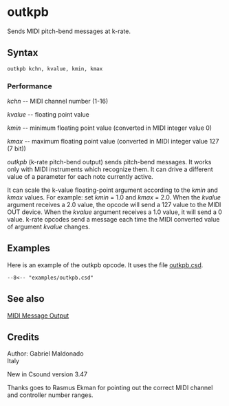 <!--
id:outkpb
category:Real-time MIDI:Output
-->
# outkpb
Sends MIDI pitch-bend messages at k-rate.

## Syntax
``` csound-orc
outkpb kchn, kvalue, kmin, kmax
```

### Performance

_kchn_ -- MIDI channel number (1-16)

_kvalue_ -- floating point value

_kmin_ -- minimum floating point value (converted in MIDI integer value 0)

_kmax_ -- maximum floating point value (converted in MIDI integer value 127 (7 bit))

_outkpb_ (k-rate pitch-bend output) sends pitch-bend messages. It works only with MIDI instruments which recognize them. It can drive a different value of a parameter for each note currently active.

It can scale the k-value floating-point argument according to the _kmin_ and _kmax_ values. For example: set _kmin_ = 1.0 and _kmax_ = 2.0.
When the _kvalue_ argument receives a 2.0 value, the opcode will send a 127 value to the MIDI OUT device. When the _kvalue_ argument receives a 1.0 value, it will send a 0 value. k-rate opcodes send a message each time the MIDI converted value of argument _kvalue_ changes.

## Examples

Here is an example of the outkpb opcode. It uses the file [outkpb.csd](../../examples/outkpb.csd).

``` csound-csd title="Example of the outkpb opcode." linenums="1"
--8<-- "examples/outkpb.csd"
```

## See also

[MIDI Message Output](../../midi/output)

## Credits

Author: Gabriel Maldonado<br>
Italy<br>

New in Csound version 3.47

Thanks goes to Rasmus Ekman for pointing out the correct MIDI channel and controller number ranges.
